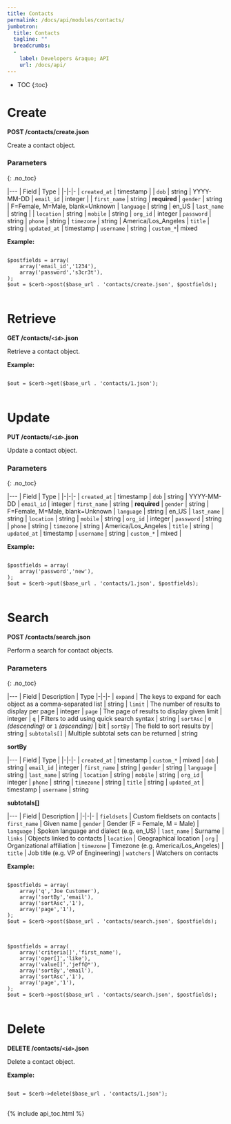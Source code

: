 ```yaml
---
title: Contacts
permalink: /docs/api/modules/contacts/
jumbotron:
  title: Contacts
  tagline: ""
  breadcrumbs:
  -
    label: Developers &raquo; API
    url: /docs/api/
---
```


* TOC
{:toc}

# Create

**POST /contacts/create.json**

Create a contact object.

### Parameters
{: .no_toc}

|---
| Field | Type | 
|-|-|-
| `created_at` | timestamp | 
| `dob` | string | YYYY-MM-DD
| `email_id` | integer | 
| `first_name` | string | **required**
| `gender` | string | F=Female, M=Male, blank=Unknown
| `language` | string | en_US
| `last_name` | string | 
| `location` | string
| `mobile` | string
| `org_id` | integer
| `password` | string
| `phone` | string
| `timezone` | string | America/Los_Angeles
| `title` | string
| `updated_at` | timestamp
| `username` | string
| `custom_*`| mixed

**Example:**

<pre>
<code class="language-php">
$postfields = array(
    array('email_id','1234'),
    array('password','s3cr3t'),
);
$out = $cerb->post($base_url . 'contacts/create.json', $postfields);
</code>
</pre>

# Retrieve

**GET /contacts/`<id>`.json**

Retrieve a contact object.

**Example:**

<pre>
<code class="language-php">
$out = $cerb->get($base_url . 'contacts/1.json');
</code>
</pre>

# Update

**PUT /contacts/`<id>`.json**

Update a contact object.

### Parameters
{: .no_toc}

|---
| Field | Type | 
|-|-|-
| `created_at` | timestamp
| `dob` | string | YYYY-MM-DD
| `email_id` | integer
| `first_name` | string | **required**
| `gender` | string | F=Female, M=Male, blank=Unknown
| `language` | string | en_US
| `last_name` | string
| `location` | string
| `mobile` | string
| `org_id` | integer
| `password` | string
| `phone` | string
| `timezone` | string | America/Los_Angeles
| `title` | string
| `updated_at` | timestamp
| `username` | string
| `custom_*` | mixed | 

**Example:**

<pre>
<code class="language-php">
$postfields = array(
    array('password','new'),
);
$out = $cerb->put($base_url . 'contacts/1.json', $postfields);
</code>
</pre>

# Search

**POST /contacts/search.json**

Perform a search for contact objects.

### Parameters
{: .no_toc}

|---
| Field | Description | Type
|-|-|-
| `expand` | The keys to expand for each object as a comma-separated list | string
| `limit` | The number of results to display per page | integer
| `page` | The page of results to display given limit | integer
| `q` | Filters to add using quick search syntax | string
| `sortAsc` | `0` _(descending)_ or `1` _(ascending)_ | bit
| `sortBy` | The field to sort results by | string
| `subtotals[]` | Multiple subtotal sets can be returned | string 

**sortBy**

|---
| Field | Type | 
|-|-|-
| `created_at` | timestamp
| `custom_*` | mixed
| `dob` | string
| `email_id` | integer
| `first_name` | string
| `gender` | string
| `language` | string
| `last_name` | string
| `location` | string
| `mobile` | string
| `org_id` | integer
| `phone` | string
| `timezone` | string
| `title` | string
| `updated_at` | timestamp
| `username` | string

**subtotals[]**

|---
| Field | Description | 
|-|-|-
| `fieldsets` | Custom fieldsets on contacts
| `first_name` | Given name
| `gender` | Gender (F = Female, M = Male)
| `language` | Spoken language and dialect (e.g. en_US)
| `last_name` | Surname
| `links` | Objects linked to contacts
| `location` | Geographical location
| `org` | Organizational affiliation
| `timezone` | Timezone (e.g. America/Los_Angeles)
| `title` | Job title (e.g. VP of Engineering)
| `watchers` | Watchers on contacts

**Example:**

<pre>
<code class="language-php">
$postfields = array(
    array('q','Joe Customer'),
    array('sortBy','email'),
    array('sortAsc','1'),
    array('page','1'),
);
$out = $cerb->post($base_url . 'contacts/search.json', $postfields);
</code>
</pre>

<pre>
<code class="language-php">
$postfields = array(
    array('criteria[]','first_name'),
    array('oper[]','like'),
    array('value[]','jeff@*'),
    array('sortBy','email'),
    array('sortAsc','1'),
    array('page','1'),
);
$out = $cerb->post($base_url . 'contacts/search.json', $postfields);
</code>
</pre>

# Delete

**DELETE /contacts/`<id>`.json**

Delete a contact object.

**Example:**

<pre>
<code class="language-php">
$out = $cerb->delete($base_url . 'contacts/1.json');
</code>
</pre>

{% include api_toc.html %}